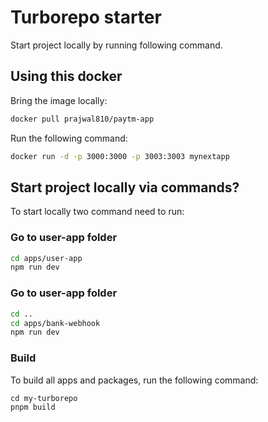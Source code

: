 # Turborepo starter

Start project locally by running following command.

## Using this docker

Bring the image locally:

```sh
docker pull prajwal810/paytm-app
```

Run the following command:

```sh
docker run -d -p 3000:3000 -p 3003:3003 mynextapp
```

## Start project locally via commands?

To start locally two command need to run:

### Go to user-app folder

```sh
cd apps/user-app
npm run dev
```

### Go to user-app folder

```sh
cd ..
cd apps/bank-webhook
npm run dev
```

### Build

To build all apps and packages, run the following command:

```
cd my-turborepo
pnpm build
```
